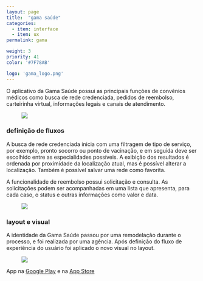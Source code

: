 ```yaml
---
layout: page
title:  "gama saúde"
categories:
  - item: interface
  - item: ux
permalink: gama

weight: 3
priority: 41
color: '#7F78AB'

logo: 'gama_logo.png'
---
```


O aplicativo da Gama Saúde possui as principais funções de convênios médicos como busca de rede credenciada, pedidos de reembolso, carteirinha virtual, informações legais e canais de atendimento.

<figure><img src="{{ site.baseurl }}/assets/gama/main.png"/></figure>

### definição de fluxos

A busca de rede credenciada inicia com uma filtragem de tipo de serviço, por exemplo, pronto socorro ou ponto de vacinação, e em seguida deve ser escolhido entre as especialidades possíveis. A exibição dos resultados é ordenada por proximidade da localização atual, mas é possível alterar a localização. Também é possível salvar uma rede como favorita.

A funcionalidade de reembolso possui solicitação e consulta. As solicitações podem ser acompanhadas em uma lista que apresenta, para cada caso, o status e outras informações como valor e data.

<figure><img src="{{ site.baseurl }}/assets/gama/fluxos.png"/></figure>

### layout e visual

A identidade da Gama Saúde passou por uma remodelação durante o processo, e foi realizada por uma agência. Após definição do fluxo de experiência do usuário foi aplicado o novo visual no layout.

<figure><img src="{{ site.baseurl }}/assets/gama/id.png"/></figure>

App na [Google Play](https://play.google.com/store/apps/details?id=br.com.livetouch.gamasaudequalicorp) e na [App Store](https://itunes.apple.com/br/app/gama-sa%C3%BAde/id1163772007?mt=8)
